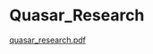 # Quasar_Research
[quasar_research.pdf](https://github.com/user-attachments/files/21849135/quasar_research.pdf)

